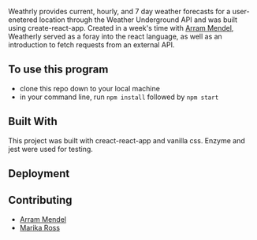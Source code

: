 Weathrly provides current, hourly, and 7 day weather forecasts for a user-enetered location through the Weather Underground API and was built using create-react-app. Created in a week's time with [Arram Mendel](https://github.com/airum82), Weatherly served as a foray into the react language, as well as an introduction to fetch requests from an external API.

## To use this program
* clone this repo down to your local machine
* in your command line, run `npm install` followed by `npm start`

## Built With
This project was built with creact-react-app and vanilla css. Enzyme and jest were used for testing.  
## Deployment  

## Contributing
* [Arram Mendel](https://github.com/airum82) 
* [Marika Ross](https://github.com/marikaross)


